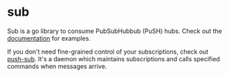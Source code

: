 sub
===

Sub is a go library to consume PubSubHubbub (PuSH) hubs. Check out the
[documentation] for examples.

If you don't need fine-grained control of your subscriptions, check out
[push-sub]. It's a daemon which maintains subscriptions and calls specified
commands when messages arrive.

[documentation]: https://godoc.org/github.com/0xcaff/sub
[push-sub]: https://github.com/0xcaff/sub/tree/master/push-sub

